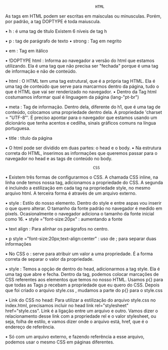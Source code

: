                                            HTML
As tags em HTML podem ser escritas em maisculas ou minusculas. Porém, por padrão, a tag DOPTYPE é toda maiuscula.

• h : é uma tag de título Existem 6 níveis de tag h

• p : tag de parágrafo de texto • strong : Tag em negrito

• em : Tag em itálico

• !DOPTYPE html : Informa ao navegador a versão do html que estamos utilizando. Ela é uma tag que não precisa ser "fechada" porque é uma tag de informação e não de conteúdo.

• html : O HTML tem uma tag estrutural, que é a própria tag HTML. Ela é uma tag de conteúdo que serve para marcarmos dentro da página, tudo o que é HTML que vai ser renderizado no navegador. • Dentro da Tag html costumamos informar qual é linguagem da página (lang-"pt-br")

• meta : Tag de informação. Dentro dela, diferente do h1, que é uma tag de conteúdo, colocamos uma propriedade dentro dela. A propriedade 'charset = "UTF-8"'. É preciso apontar para o navegador que estamos usando um dicionário que tenha acentos e cedilha, sinais gráficos comuns na língua portuguesa.

• title : título da página

• O html pode ser dividido em duas partes: o head e o body. • Na estrutura correta do HTML, inserimos as informações que queremos passar para o navegador no head e as tags de conteúdo no body.

                                           CSS
• Existem três formas de configurarmos o CSS. A chamada CSS inline, na linha onde temos nossa tag, adicionamos a propriedade do CSS. A segunda é incluindo a estilização em cada tag na propriedade style, no mesmo arquivo html. A terceira forma é através de um arquivo externo.

• style : Estilo do nosso elemento. Dentro do style e entre aspas vou inserir o que quero alterar. O tamanho da fonte padrão no navegador é medido em pixels. Ocasionalmente o navegador adiciona o tamanho da fonte inicial como 16. • style ="font-size:20px" : aumentando a fonte

• text align : Para alinhar os parágrafos no centro.

• p style ="font-size:20px;text-align:center" : uso de ; para separar duas informações

• No CSS o : serve para atribuir um valor a uma propriedade. É a forma correta de separar o valor da propriedade.

• style : Temos a opção de dentro do head, adicionarmos a tag style. Ela é uma tag que abre e fecha. Dentro da tag, podemos colocar marcações de CSS referentes aos elementos que temos no nosso HTML. Usamos p{} para que todas as Tags p recebam a propriedade que eu quero do CSS. Depois que foi criado o arquivo style.css , mudamos a parte do p{} para o style.css

• Link do CSS no head: Para utilizar a estilização do arquivo style.css no index.html, precisamos incluir no head link rel="stylesheet" href="style.css". Link é a ligação entre um arquivo e outro. Vamos dizer o relacionamento desse link com a propriedade rel e o valor stylesheet, ou seja, folha de estilo, e vamos dizer onde o arquivo está, href, que é o endereço de referência.

• Só com um arquivo externo, e fazendo referência a esse arquivo, podemos usar o mesmo CSS em páginas diferentes.